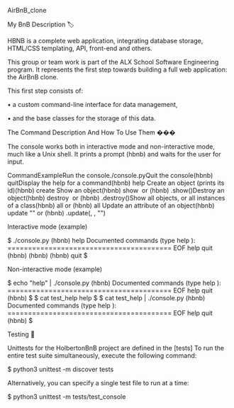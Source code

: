 AirBnB_clone

My BnB Description 🏷️

HBNB is a complete web application, integrating database storage, HTML/CSS templating, API, front-end and others.

This group or team work is part of the ALX School Software Engineering program.
It represents the first step towards building a full web application: the AirBnB clone.

This first step consists of:

• a custom command-line interface for data management,

• and the base classes for the storage of this data.

The Command Description And How To Use Them ���

The console works both in interactive mode and non-interactive mode, much like a Unix shell. It prints a prompt (hbnb) and waits for the user for input.

CommandExampleRun the console./console.pyQuit the console(hbnb) quitDisplay the help for a command(hbnb) help <command>Create an object (prints its id)(hbnb) create <class>Show an object(hbnb) show <class> <id> or (hbnb) <class>.show(<id>)Destroy an object(hbnb) destroy <class> <id> or (hbnb) <class>.destroy(<id>)Show all objects, or all instances of a class(hbnb) all or (hbnb) all <class>Update an attribute of an object(hbnb) update <class> <id> <attribute name> "<attribute value>" or (hbnb) <class>.update(<id>, <attribute name>, "<attribute value>")

Interactive mode (example)

$ ./console.py (hbnb) help Documented commands (type help <topic>): ======================================== EOF help quit (hbnb) (hbnb) (hbnb) quit $

Non-interactive mode (example)

$ echo "help" | ./console.py (hbnb) Documented commands (type help <topic>): ======================================== EOF help quit (hbnb) $ $ cat test_help help $ $ cat test_help | ./console.py (hbnb) Documented commands (type help <topic>): ======================================== EOF help quit (hbnb) $

Testing 📏

Unittests for the HolbertonBnB project are defined in the [tests] To run the entire test suite simultaneously, execute the following command:

$ python3 unittest -m discover tests 

Alternatively, you can specify a single test file to run at a time:

$ python3 unittest -m tests/test_console











